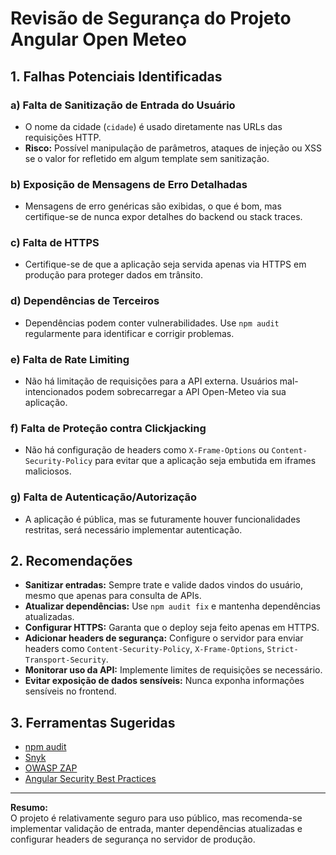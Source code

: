 # Revisão de Segurança do Projeto Angular Open Meteo

## 1. Falhas Potenciais Identificadas

### a) Falta de Sanitização de Entrada do Usuário
- O nome da cidade (`cidade`) é usado diretamente nas URLs das requisições HTTP.
- **Risco:** Possível manipulação de parâmetros, ataques de injeção ou XSS se o valor for refletido em algum template sem sanitização.

### b) Exposição de Mensagens de Erro Detalhadas
- Mensagens de erro genéricas são exibidas, o que é bom, mas certifique-se de nunca expor detalhes do backend ou stack traces.

### c) Falta de HTTPS
- Certifique-se de que a aplicação seja servida apenas via HTTPS em produção para proteger dados em trânsito.

### d) Dependências de Terceiros
- Dependências podem conter vulnerabilidades. Use `npm audit` regularmente para identificar e corrigir problemas.

### e) Falta de Rate Limiting
- Não há limitação de requisições para a API externa. Usuários mal-intencionados podem sobrecarregar a API Open-Meteo via sua aplicação.

### f) Falta de Proteção contra Clickjacking
- Não há configuração de headers como `X-Frame-Options` ou `Content-Security-Policy` para evitar que a aplicação seja embutida em iframes maliciosos.

### g) Falta de Autenticação/Autorização
- A aplicação é pública, mas se futuramente houver funcionalidades restritas, será necessário implementar autenticação.

## 2. Recomendações

- **Sanitizar entradas:** Sempre trate e valide dados vindos do usuário, mesmo que apenas para consulta de APIs.
- **Atualizar dependências:** Use `npm audit fix` e mantenha dependências atualizadas.
- **Configurar HTTPS:** Garanta que o deploy seja feito apenas em HTTPS.
- **Adicionar headers de segurança:** Configure o servidor para enviar headers como `Content-Security-Policy`, `X-Frame-Options`, `Strict-Transport-Security`.
- **Monitorar uso da API:** Implemente limites de requisições se necessário.
- **Evitar exposição de dados sensíveis:** Nunca exponha informações sensíveis no frontend.

## 3. Ferramentas Sugeridas

- [npm audit](https://docs.npmjs.com/cli/v10/commands/npm-audit)
- [Snyk](https://snyk.io/)
- [OWASP ZAP](https://owasp.org/www-project-zap/)
- [Angular Security Best Practices](https://angular.io/guide/security)

---
**Resumo:**  
O projeto é relativamente seguro para uso público, mas recomenda-se implementar validação de entrada, manter dependências atualizadas e configurar headers de segurança no servidor de produção.
